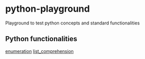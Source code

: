 # python-playground
Playground to test python concepts and standard functionalities

## Python functionalities
[enumeration](enumeration.py)
[list_comprehension](list_comprehension.py)


